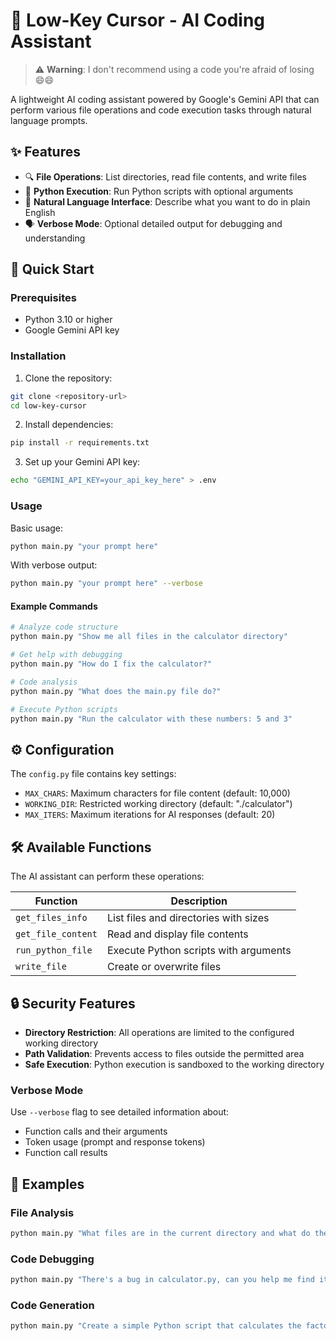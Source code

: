 # 🤖 Low-Key Cursor - AI Coding Assistant

> ⚠️ **Warning**: I don't recommend using a code you're afraid of losing 😄😄

A lightweight AI coding assistant powered by Google's Gemini API that can perform various file operations and code execution tasks through natural language prompts.

## ✨ Features

- 🔍 **File Operations**: List directories, read file contents, and write files
- 🐍 **Python Execution**: Run Python scripts with optional arguments
- 💬 **Natural Language Interface**: Describe what you want to do in plain English
- 🗣️ **Verbose Mode**: Optional detailed output for debugging and understanding

## 🚀 Quick Start

### Prerequisites

- Python 3.10 or higher
- Google Gemini API key

### Installation

1. Clone the repository:
```bash
git clone <repository-url>
cd low-key-cursor
```

2. Install dependencies:
```bash
pip install -r requirements.txt
```

3. Set up your Gemini API key:
```bash
echo "GEMINI_API_KEY=your_api_key_here" > .env
```

### Usage

Basic usage:
```bash
python main.py "your prompt here"
```

With verbose output:
```bash
python main.py "your prompt here" --verbose
```

#### Example Commands

```bash
# Analyze code structure
python main.py "Show me all files in the calculator directory"

# Get help with debugging
python main.py "How do I fix the calculator?"

# Code analysis
python main.py "What does the main.py file do?"

# Execute Python scripts
python main.py "Run the calculator with these numbers: 5 and 3"
```


## ⚙️ Configuration

The `config.py` file contains key settings:

- `MAX_CHARS`: Maximum characters for file content (default: 10,000)
- `WORKING_DIR`: Restricted working directory (default: "./calculator")
- `MAX_ITERS`: Maximum iterations for AI responses (default: 20)

## 🛠️ Available Functions

The AI assistant can perform these operations:

| Function | Description |
|----------|-------------|
| `get_files_info` | List files and directories with sizes |
| `get_file_content` | Read and display file contents |
| `run_python_file` | Execute Python scripts with arguments |
| `write_file` | Create or overwrite files |

## 🔒 Security Features

- **Directory Restriction**: All operations are limited to the configured working directory
- **Path Validation**: Prevents access to files outside the permitted area
- **Safe Execution**: Python execution is sandboxed to the working directory


### Verbose Mode

Use `--verbose` flag to see detailed information about:
- Function calls and their arguments
- Token usage (prompt and response tokens)
- Function call results

## 📝 Examples

### File Analysis
```bash
python main.py "What files are in the current directory and what do they do?"
```

### Code Debugging
```bash
python main.py "There's a bug in calculator.py, can you help me find it?"
```

### Code Generation
```bash
python main.py "Create a simple Python script that calculates the factorial of a number"
```
